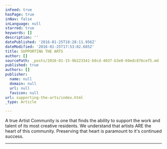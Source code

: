 ```yaml
---
inFeed: true
hasPage: true
inNav: false
inLanguage: null
starred: true
keywords: []
description: ''
datePublished: '2016-01-25T18:28:11.956Z'
dateModified: '2016-01-25T17:53:02.685Z'
title: SUPPORTING THE ARTS
author: []
sourcePath: _posts/2016-01-15-9b223341-b9cd-4037-b3e0-69edc876cef5.md
published: true
authors: []
publisher:
  name: null
  domain: null
  url: null
  favicon: null
url: supporting-the-arts/index.html
_type: Article

---
```

A true Artist Community is one that finds the ability to support the work and talent of its most creative residents.  We understand that artists ARE the heart of this community.  Preserving that heart is paramount to it's continued success.

****